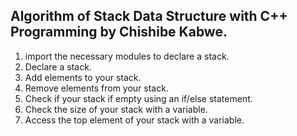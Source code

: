 ## Algorithm of Stack Data Structure with C++ Programming by Chishibe Kabwe.

1. import the necessary modules to declare a stack.
2. Declare a stack.
3. Add elements to your stack.
4. Remove elements from your stack.
5. Check if your stack if empty using an if/else statement.
6. Check the size of your stack with a variable.
7. Access the top element of your stack with a variable.